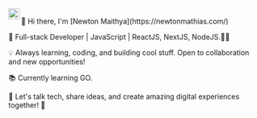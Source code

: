 
<a href="https://twitter.com/newto97">
  <img align="left" alt="n3wton__ | Twitter" width="22px" src="https://cdn2.iconfinder.com/data/icons/social-media-2285/512/1_Twitter3_colored_svg-512.png" />
</a>
<br />
👋 Hi there, I'm [Newton Maithya](https://newtonmathias.com/)

🚀 Full-stack Developer | JavaScript  | ReactJS, NextJS, NodeJS.🧙‍♂️

💡 Always learning, coding, and building cool stuff. Open to collaboration and new opportunities!

📚 Currently learning GO.

💬 Let's talk tech, share ideas, and create amazing digital experiences together! 🌟
